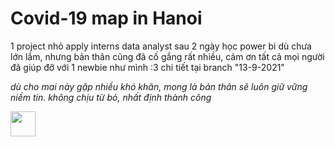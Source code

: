 # Covid-19 map in Hanoi

1 project nhỏ apply interns data analyst sau 2 ngày học power bi
dù chưa lớn lắm, nhưng bản thân cũng đã cố gắng rất nhiều, cảm ơn tất cả mọi người đã giúp đỡ với 1 newbie như mình :3 
chi tiết tại branch "13-9-2021"

*dù cho mai này gặp nhiều khó khăn, mong là bản thân sẽ luôn giữ vững niềm tin. không chịu từ bỏ, nhất định thành công*

<img src="https://media.giphy.com/media/6Sfx7CYFYYzCk2UvcG/giphy.gif?cid=790b76111c087dbd7f11675324c89e20b464d670e7b5bdf6&rid=giphy.gif&ct=gf" width="40" height="40" />

